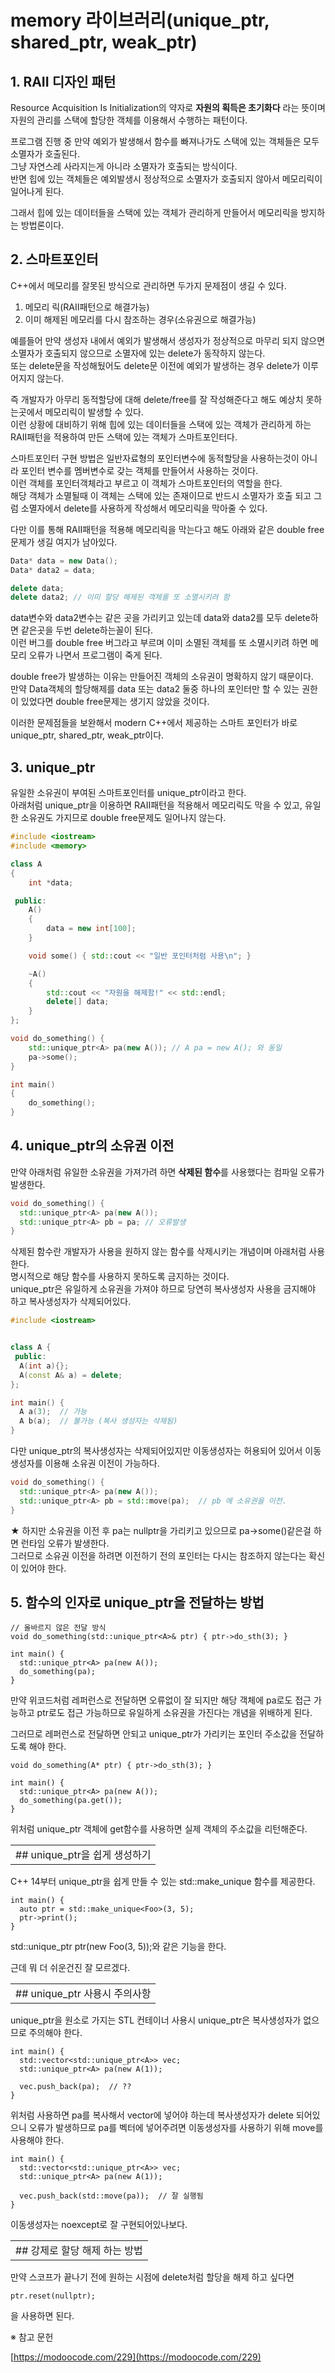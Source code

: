 # memory 라이브러리(unique_ptr, shared_ptr, weak_ptr)  


## 1. RAII 디자인 패턴

Resource Acquisition Is Initialization의 약자로 **자원의 획득은 초기화다** 라는 뜻이며  
자원의 관리를 스택에 할당한 객체를 이용해서 수행하는 패턴이다.  

프로그램 진행 중 만약 예외가 발생해서 함수를 빠져나가도 스택에 있는 객체들은 모두 소멸자가 호출된다.  
그냥 자연스레 사라지는게 아니라 소멸자가 호출되는 방식이다.  
반면 힙에 있는 객체들은 예외발생시 정상적으로 소멸자가 호출되지 않아서 메모리릭이 일어나게 된다.  

그래서 힙에 있는 데이터들을 스택에 있는 객체가 관리하게 만들어서 메모리릭을 방지하는 방법론이다.


## 2. 스마트포인터

C++에서 메모리를 잘못된 방식으로 관리하면 두가지 문제점이 생길 수 있다.  
1) 메모리 릭(RAII패턴으로 해결가능)  
2) 이미 해제된 메모리를 다시 참조하는 경우(소유권으로 해결가능)

예를들어 만약 생성자 내에서 예외가 발생해서 생성자가 정상적으로 마무리 되지 않으면 소멸자가 호출되지 않으므로 소멸자에 있는 delete가 동작하지 않는다.  
또는 delete문을 작성해뒀어도 delete문 이전에 예외가 발생하는 경우 delete가 이루어지지 않는다.  

즉 개발자가 아무리 동적할당에 대해 delete/free를 잘 작성해준다고 해도 예상치 못하는곳에서 메모리릭이 발생할 수 있다.  
이런 상황에 대비하기 위해 힙에 있는 데이터들을 스택에 있는 객체가 관리하게 하는 RAII패턴을 적용하여 만든 스택에 있는 객체가 스마트포인터다.  

스마트포인터 구현 방법은 일반자료형의 포인터변수에 동적할당을 사용하는것이 아니라 포인터 변수를 멤버변수로 갖는 객체를 만들어서 사용하는 것이다.  
이런 객체를 포인터객체라고 부르고 이 객체가 스마트포인터의 역할을 한다.  
해당 객체가 소멸될때 이 객체는 스택에 있는 존재이므로 반드시 소멸자가 호출 되고 그럼 소멸자에서 delete를 사용하게 작성해서 메모리릭을 막아줄 수 있다.

다만 이를 통해 RAII패턴을 적용해 메모리릭을 막는다고 해도 아래와 같은 double free문제가 생길 여지가 남아있다.  
```C++
Data* data = new Data();
Data* data2 = data;

delete data;
delete data2; // 이미 할당 해제된 객체를 또 소멸시키려 함
```
data변수와 data2변수는 같은 곳을 가리키고 있는데 data와 data2를 모두 delete하면 같은곳을 두번 delete하는꼴이 된다.  
이런 버그를 double free 버그라고 부르며 이미 소멸된 객체를 또 소멸시키려 하면 메모리 오류가 나면서 프로그램이 죽게 된다.  

double free가 발생하는 이유는 만들어진 객체의 소유권이 명확하지 않기 때문이다.  
만약 Data객체의 할당해제를 data 또는 data2 둘중 하나의 포인터만 할 수 있는 권한이 있었다면 double free문제는 생기지 않았을 것이다.  

이러한 문제점들을 보완해서 modern C++에서 제공하는 스마트 포인터가 바로 unique_ptr, shared_ptr, weak_ptr이다.  


## 3. unique_ptr

유일한 소유권이 부여된 스마트포인터를 unique_ptr이라고 한다.  
아래처럼 unique_ptr을 이용하면 RAII패턴을 적용해서 메모리릭도 막을 수 있고, 유일한 소유권도 가지므로 double free문제도 일어나지 않는다.
```C++
#include <iostream>
#include <memory>

class A 
{
	int *data;

 public:
	A() 
	{  
		data = new int[100];
	}

	void some() { std::cout << "일반 포인터처럼 사용\n"; }

	~A() 
	{
		std::cout << "자원을 해제함!" << std::endl;
		delete[] data;
	}
};

void do_something() {
	std::unique_ptr<A> pa(new A()); // A pa = new A(); 와 동일
	pa->some();
}

int main() 
{
	do_something(); 
}​
```


## 4. unique_ptr의 소유권 이전

만약 아래처럼 유일한 소유권을 가져가려 하면 **삭제된 함수**를 사용했다는 컴파일 오류가 발생한다.  
```C++
void do_something() {
  std::unique_ptr<A> pa(new A());
  std::unique_ptr<A> pb = pa; // 오류발생
}
```
삭제된 함수란 개발자가 사용을 원하지 않는 함수를 삭제시키는 개념이며 아래처럼 사용한다.  
명시적으로 해당 함수를 사용하지 못하도록 금지하는 것이다.  
unique_ptr은 유일하게 소유권을 가져야 하므로 당연히 복사생성자 사용을 금지해야 하고 복사생성자가 삭제되어있다.  
```C++
#include <iostream>


class A {
 public:
  A(int a){};
  A(const A& a) = delete;
};

int main() {
  A a(3);  // 가능
  A b(a);  // 불가능 (복사 생성자는 삭제됨)
}
```

다만 unique_ptr의 복사생성자는 삭제되어있지만 이동생성자는 허용되어 있어서 이동생성자를 이용해 소유권 이전이 가능하다.  
```C++
void do_something() {
  std::unique_ptr<A> pa(new A());
  std::unique_ptr<A> pb = std::move(pa);  // pb 에 소유권을 이전.
}
```

★ 하지만 소유권을 이전 후 pa는 nullptr을 가리키고 있으므로 pa->some()같은걸 하면 런타임 오류가 발생한다.  
그러므로 소유권 이전을 하려면 이전하기 전의 포인터는 다시는 참조하지 않는다는 확신이 있어야 한다.  


## 5. 함수의 인자로 unique_ptr을 전달하는 방법

```
// 올바르지 않은 전달 방식
void do_something(std::unique_ptr<A>& ptr) { ptr->do_sth(3); }

int main() {
  std::unique_ptr<A> pa(new A());
  do_something(pa);
}
```

만약 위코드처럼 레퍼런스로 전달하면 오류없이 잘 되지만 해당 객체에 pa로도 접근 가능하고 ptr로도 접근 가능하므로 유일하게 소유권을 가진다는 개념을 위배하게 된다.

그러므로 레퍼런스로 전달하면 안되고 unique_ptr가 가리키는 포인터 주소값을 전달하도록 해야 한다.

```
void do_something(A* ptr) { ptr->do_sth(3); }

int main() {
  std::unique_ptr<A> pa(new A());
  do_something(pa.get());
}
```

위처럼 unique_ptr 객체에 get함수를 사용하면 실제 객체의 주소값을 리턴해준다.

|   |
|---|
|## unique_ptr을 쉽게 생성하기|

C++ 14부터 unique_ptr을 쉽게 만들 수 있는 std::make_unique 함수를 제공한다.

```
int main() {
  auto ptr = std::make_unique<Foo>(3, 5);
  ptr->print();
}
```

std::unique_ptr<Foo> ptr(new Foo(3, 5));와 같은 기능을 한다.

근데 뭐 더 쉬운건진 잘 모르겠다.

|   |
|---|
|## unique_ptr 사용시 주의사항|

unique_ptr을 원소로 가지는 STL 컨테이너 사용시 unique_ptr은 복사생성자가 없으므로 주의해야 한다.

```
int main() {
  std::vector<std::unique_ptr<A>> vec;
  std::unique_ptr<A> pa(new A(1));

  vec.push_back(pa);  // ??
}
```

위처럼 사용하면 pa를 복사해서 vector에 넣어야 하는데 복사생성자가 delete 되어있으니 오류가 발생하므로 pa를 벡터에 넣어주려면 이동생성자를 사용하기 위해 move를 사용해야 한다.

```
int main() {
  std::vector<std::unique_ptr<A>> vec;
  std::unique_ptr<A> pa(new A(1));

  vec.push_back(std::move(pa));  // 잘 실행됨
}
```

이동생성자는 noexcept로 잘 구현되어있나보다.

|   |
|---|
|## 강제로 할당 해제 하는 방법|

만약 스코프가 끝나기 전에 원하는 시점에 delete처럼 할당을 해제 하고 싶다면 

```
ptr.reset(nullptr);
```

을 사용하면 된다.

※ 참고 문헌

[https://modoocode.com/229](https://modoocode.com/229)